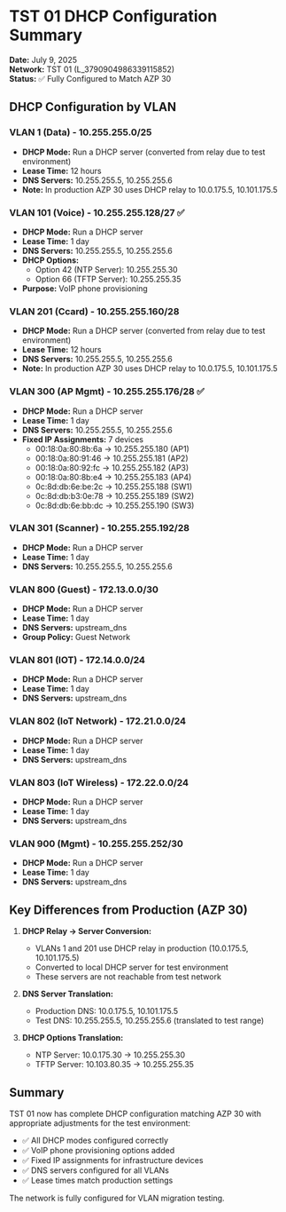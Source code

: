 # TST 01 DHCP Configuration Summary

**Date:** July 9, 2025  
**Network:** TST 01 (L_3790904986339115852)  
**Status:** ✅ Fully Configured to Match AZP 30

## DHCP Configuration by VLAN

### VLAN 1 (Data) - 10.255.255.0/25
- **DHCP Mode:** Run a DHCP server (converted from relay due to test environment)
- **Lease Time:** 12 hours
- **DNS Servers:** 10.255.255.5, 10.255.255.6
- **Note:** In production AZP 30 uses DHCP relay to 10.0.175.5, 10.101.175.5

### VLAN 101 (Voice) - 10.255.255.128/27 ✅
- **DHCP Mode:** Run a DHCP server
- **Lease Time:** 1 day
- **DNS Servers:** 10.255.255.5, 10.255.255.6
- **DHCP Options:**
  - Option 42 (NTP Server): 10.255.255.30
  - Option 66 (TFTP Server): 10.255.255.35
- **Purpose:** VoIP phone provisioning

### VLAN 201 (Ccard) - 10.255.255.160/28
- **DHCP Mode:** Run a DHCP server (converted from relay due to test environment)
- **Lease Time:** 12 hours
- **DNS Servers:** 10.255.255.5, 10.255.255.6
- **Note:** In production AZP 30 uses DHCP relay to 10.0.175.5, 10.101.175.5

### VLAN 300 (AP Mgmt) - 10.255.255.176/28 ✅
- **DHCP Mode:** Run a DHCP server
- **Lease Time:** 1 day
- **DNS Servers:** 10.255.255.5, 10.255.255.6
- **Fixed IP Assignments:** 7 devices
  - 00:18:0a:80:8b:6a → 10.255.255.180 (AP1)
  - 00:18:0a:80:91:46 → 10.255.255.181 (AP2)
  - 00:18:0a:80:92:fc → 10.255.255.182 (AP3)
  - 00:18:0a:80:8b:e4 → 10.255.255.183 (AP4)
  - 0c:8d:db:6e:be:2c → 10.255.255.188 (SW1)
  - 0c:8d:db:b3:0e:78 → 10.255.255.189 (SW2)
  - 0c:8d:db:6e:bb:dc → 10.255.255.190 (SW3)

### VLAN 301 (Scanner) - 10.255.255.192/28
- **DHCP Mode:** Run a DHCP server
- **Lease Time:** 1 day
- **DNS Servers:** 10.255.255.5, 10.255.255.6

### VLAN 800 (Guest) - 172.13.0.0/30
- **DHCP Mode:** Run a DHCP server
- **Lease Time:** 1 day
- **DNS Servers:** upstream_dns
- **Group Policy:** Guest Network

### VLAN 801 (IOT) - 172.14.0.0/24
- **DHCP Mode:** Run a DHCP server
- **Lease Time:** 1 day
- **DNS Servers:** upstream_dns

### VLAN 802 (IoT Network) - 172.21.0.0/24
- **DHCP Mode:** Run a DHCP server
- **Lease Time:** 1 day
- **DNS Servers:** upstream_dns

### VLAN 803 (IoT Wireless) - 172.22.0.0/24
- **DHCP Mode:** Run a DHCP server
- **Lease Time:** 1 day
- **DNS Servers:** upstream_dns

### VLAN 900 (Mgmt) - 10.255.255.252/30
- **DHCP Mode:** Run a DHCP server
- **Lease Time:** 1 day
- **DNS Servers:** upstream_dns

## Key Differences from Production (AZP 30)

1. **DHCP Relay → Server Conversion:**
   - VLANs 1 and 201 use DHCP relay in production (10.0.175.5, 10.101.175.5)
   - Converted to local DHCP server for test environment
   - These servers are not reachable from test network

2. **DNS Server Translation:**
   - Production DNS: 10.0.175.5, 10.101.175.5
   - Test DNS: 10.255.255.5, 10.255.255.6 (translated to test range)

3. **DHCP Options Translation:**
   - NTP Server: 10.0.175.30 → 10.255.255.30
   - TFTP Server: 10.103.80.35 → 10.255.255.35

## Summary

TST 01 now has complete DHCP configuration matching AZP 30 with appropriate adjustments for the test environment:
- ✅ All DHCP modes configured correctly
- ✅ VoIP phone provisioning options added
- ✅ Fixed IP assignments for infrastructure devices
- ✅ DNS servers configured for all VLANs
- ✅ Lease times match production settings

The network is fully configured for VLAN migration testing.